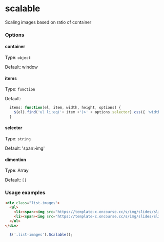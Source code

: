 # scalable
Scaling images based on ratio of container

### Options


#### container
Type: `object`

Default: window

#### items
Type: `function`

Default:

```js
  items: function(el, item, width, height, options) {
    $(el).find('ul li:eq('+ item +')>' + options.selector).css({ 'width': width + 'px', 'height': height +'px' })
  }
```

#### selector
Type: `string`

Default: 'span>img'

#### dimention
Type: Array

Default: `[]`

### Usage examples

```html
<div class="list-images">
  <ul>
    <li><span><img src="https://template-c.oncourse.cc/s/img/slides/slide-3.jpg"></span></li>
    <li><span><img src="https://template-c.oncourse.cc/s/img/slides/slide-1.jpg"></span></li>
  </ul>
</div>
```

```js
  $('.list-images').Scalable();
```
